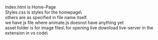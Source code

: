 Index.html is Home-Page \
Styles.css is styles for the homepage\  
others are as specified in file name itself.\
we have js file where animate.js doesnot have anything yet\
asset folder is for image files\ 
for opening live download live-server in the extension in vs code\
